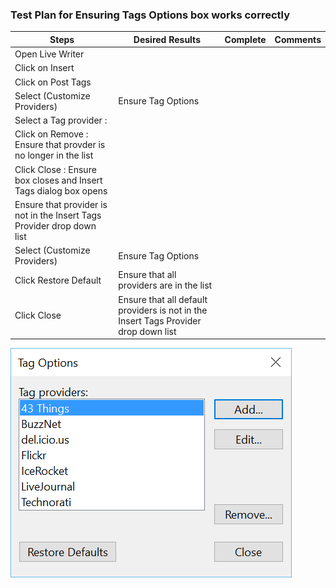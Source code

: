 ### Test Plan for Ensuring Tags Options box works correctly
Steps                  | Desired Results                | Complete | Comments
--------------------------|--------------------------------------------|----------| --------
Open Live Writer | | | 
Click on Insert | | |
Click on Post Tags | | | 
Select (Customize Providers) | Ensure Tag Options | |
Select a Tag provider : |
Click on Remove : Ensure that provder is no longer in the list | |
Click Close : Ensure box closes and Insert Tags dialog box opens | | 
   |  Ensure that provider is not in the Insert Tags Provider drop down list | |
Select (Customize Providers) | Ensure Tag Options | |
Click Restore Default | Ensure that all providers are in the list|
Click Close | Ensure that all default providers is not in the Insert Tags Provider drop down list | | 

![Tag Options dialog box](images/tagOptionsdialog.png)
